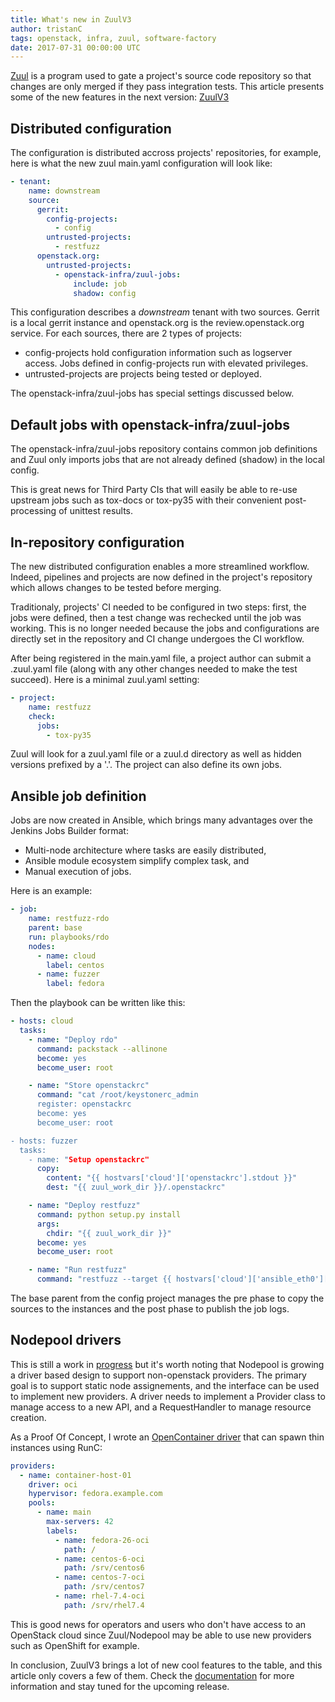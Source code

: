 ```yaml
---
title: What's new in ZuulV3
author: tristanC
tags: openstack, infra, zuul, software-factory
date: 2017-07-31 00:00:00 UTC
---
```


[Zuul](https://docs.openstack.org/infra/zuul/) is a program used to
gate a project's source code repository so that changes are only
merged if they pass integration tests. This article presents some
of the new features in the next version:
[ZuulV3](https://docs.openstack.org/infra/zuul/feature/zuulv3/)


## Distributed configuration

The configuration is distributed accross projects' repositories,
for example, here is what the new zuul main.yaml configuration will
look like:

```yaml
- tenant:
    name: downstream
    source:
      gerrit:
        config-projects:
          - config
        untrusted-projects:
          - restfuzz
      openstack.org:
        untrusted-projects:
          - openstack-infra/zuul-jobs:
              include: job
              shadow: config
```

This configuration describes a *downstream* tenant with two sources. Gerrit
is a local gerrit instance and openstack.org is the review.openstack.org
service. For each sources, there are 2 types of projects:

* config-projects hold configuration information such as logserver access.
  Jobs defined in config-projects run with elevated privileges.
* untrusted-projects are projects being tested or deployed.

The openstack-infra/zuul-jobs has special settings discussed below.


## Default jobs with openstack-infra/zuul-jobs

The openstack-infra/zuul-jobs repository contains common job definitions and
Zuul only imports jobs that are not already defined (shadow) in the local
config.

This is great news for Third Party CIs that will easily be able to re-use
upstream jobs such as tox-docs or tox-py35 with their convenient
post-processing of unittest results.


## In-repository configuration

The new distributed configuration enables a more streamlined workflow.
Indeed, pipelines and projects are now defined in the project's repository
which allows changes to be tested before merging.

Traditionaly, projects' CI needed to be configured in two steps: first, the jobs
were defined, then a test change was rechecked until the job was working.
This is no longer needed because the jobs and configurations are directly set in
the repository and CI change undergoes the CI workflow.

After being registered in the main.yaml file, a project author can submit a
.zuul.yaml file (along with any other changes needed to make the test succeed).
Here is a minimal zuul.yaml setting:

```yaml
- project:
    name: restfuzz
    check:
      jobs:
        - tox-py35
```

Zuul will look for a zuul.yaml file or a zuul.d directory as well as hidden
versions prefixed by a '.'. The project can also define its own jobs.


## Ansible job definition

Jobs are now created in Ansible, which brings many advantages over
the Jenkins Jobs Builder format:

* Multi-node architecture where tasks are easily distributed,
* Ansible module ecosystem simplify complex task, and
* Manual execution of jobs.

Here is an example:

```yaml
- job:
    name: restfuzz-rdo
    parent: base
    run: playbooks/rdo
    nodes:
      - name: cloud
        label: centos
      - name: fuzzer
        label: fedora
```

Then the playbook can be written like this:

```yaml
- hosts: cloud
  tasks:
    - name: "Deploy rdo"
      command: packstack --allinone
      become: yes
      become_user: root

    - name: "Store openstackrc"
      command: "cat /root/keystonerc_admin
      register: openstackrc
      become: yes
      become_user: root

- hosts: fuzzer
  tasks:
    - name: "Setup openstackrc"
      copy:
        content: "{{ hostvars['cloud']['openstackrc'].stdout }}"
        dest: "{{ zuul_work_dir }}/.openstackrc"

    - name: "Deploy restfuzz"
      command: python setup.py install
      args:
        chdir: "{{ zuul_work_dir }}"
      become: yes
      become_user: root

    - name: "Run restfuzz"
      command: "restfuzz --target {{ hostvars['cloud']['ansible_eth0']['ipv4']['address'] }}"
```

The base parent from the config project manages the pre phase to copy
the sources to the instances and the post phase to publish the job logs.


## Nodepool drivers

This is still a work in [progress](https://review.openstack.org/#/q/topic:nodepool-drivers)
but it's worth noting that Nodepool is growing a driver based design to
support non-openstack providers. The primary goal is to support static node
assignements, and the interface can be used to implement new providers.
A driver needs to implement a Provider class to manage access to a new API,
and a RequestHandler to manage resource creation.

As a Proof Of Concept, I wrote an
[OpenContainer driver](https://review.openstack.org/468753) that can spawn
thin instances using RunC:

```yaml
providers:
  - name: container-host-01
    driver: oci
    hypervisor: fedora.example.com
    pools:
      - name: main
        max-servers: 42
        labels:
          - name: fedora-26-oci
            path: /
          - name: centos-6-oci
            path: /srv/centos6
          - name: centos-7-oci
            path: /srv/centos7
          - name: rhel-7.4-oci
            path: /srv/rhel7.4
```

This is good news for operators and users who don't have access to an
OpenStack cloud since Zuul/Nodepool may be able to use new providers
such as OpenShift for example.


In conclusion, ZuulV3 brings a lot of new cool features to the table,
and this article only covers a few of them. Check the
[documentation](https://docs.openstack.org/infra/zuul/feature/zuulv3/)
for more information and stay tuned for the upcoming release.
